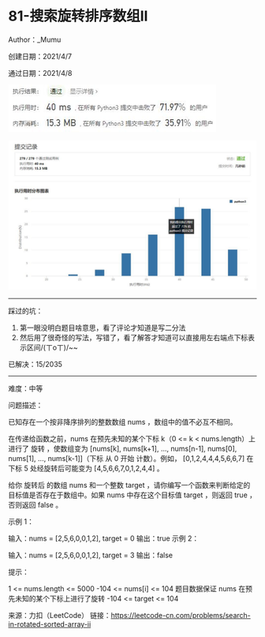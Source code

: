 # 81-搜索旋转排序数组II

Author：_Mumu

创建日期：2021/4/7

通过日期：2021/4/8

![](https://github.com/Mumulhy/LeetCode/blob/master/81-搜索旋转排序数组II/通过截图2.jpg)

![](https://github.com/Mumulhy/LeetCode/blob/master/81-搜索旋转排序数组II/通过截图1.jpg)

*****

踩过的坑：

1. 第一眼没明白题目啥意思，看了评论才知道是写二分法
2. 然后用了很奇怪的写法，写错了，看了解答才知道可以直接用左右端点下标表示区间/(ㄒoㄒ)/~~

已解决：15/2035

*****

难度：中等

问题描述：

已知存在一个按非降序排列的整数数组 nums ，数组中的值不必互不相同。

在传递给函数之前，nums 在预先未知的某个下标 k（0 <= k < nums.length）上进行了 旋转 ，使数组变为 [nums[k], nums[k+1], ..., nums[n-1], nums[0], nums[1], ..., nums[k-1]]（下标 从 0 开始 计数）。例如， [0,1,2,4,4,4,5,6,6,7] 在下标 5 处经旋转后可能变为 [4,5,6,6,7,0,1,2,4,4] 。

给你 旋转后 的数组 nums 和一个整数 target ，请你编写一个函数来判断给定的目标值是否存在于数组中。如果 nums 中存在这个目标值 target ，则返回 true ，否则返回 false 。

 

示例 1：

输入：nums = [2,5,6,0,0,1,2], target = 0
输出：true
示例 2：

输入：nums = [2,5,6,0,0,1,2], target = 3
输出：false


提示：

1 <= nums.length <= 5000
-104 <= nums[i] <= 104
题目数据保证 nums 在预先未知的某个下标上进行了旋转
-104 <= target <= 104

来源：力扣（LeetCode）
链接：https://leetcode-cn.com/problems/search-in-rotated-sorted-array-ii